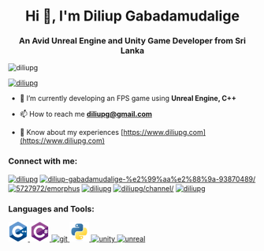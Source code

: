<h1 align="center">Hi 👋, I'm Diliup Gabadamudalige</h1>
<h3 align="center">An Avid Unreal Engine and Unity Game Developer from Sri Lanka</h3>

<p align="left"> <img src="https://komarev.com/ghpvc/?username=diliupg&label=Profile%20views&color=0e75b6&style=flat" alt="diliupg" /> </p>

<p align="left"> <a href="https://github.com/ryo-ma/github-profile-trophy"><img src="https://github-profile-trophy.vercel.app/?username=diliupg" alt="diliupg" /></a> </p>

- 🌱 I’m currently developing an FPS game using **Unreal Engine, C++**

- 📫 How to reach me **diliupg@gmail.com**

- 📄 Know about my experiences [https://www.diliupg.com](https://www.diliupg.com)

<h3 align="left">Connect with me:</h3>
<p align="left">
<a href="https://twitter.com/diliupg" target="blank"><img align="center" src="https://raw.githubusercontent.com/rahuldkjain/github-profile-readme-generator/master/src/images/icons/Social/twitter.svg" alt="diliupg" height="30" width="40" /></a>
<a href="https://linkedin.com/in/diliup-gabadamudalige-%e2%99%aa%e2%88%9a-93870489/" target="blank"><img align="center" src="https://raw.githubusercontent.com/rahuldkjain/github-profile-readme-generator/master/src/images/icons/Social/linked-in-alt.svg" alt="diliup-gabadamudalige-%e2%99%aa%e2%88%9a-93870489/" height="30" width="40" /></a>
<a href="https://stackoverflow.com/users/5727972/emorphus" target="blank"><img align="center" src="https://raw.githubusercontent.com/rahuldkjain/github-profile-readme-generator/master/src/images/icons/Social/stack-overflow.svg" alt="5727972/emorphus" height="30" width="40" /></a>
<a href="https://fb.com/diliupg" target="blank"><img align="center" src="https://raw.githubusercontent.com/rahuldkjain/github-profile-readme-generator/master/src/images/icons/Social/facebook.svg" alt="diliupg" height="30" width="40" /></a>
<a href="https://instagram.com/diliupg/channel/" target="blank"><img align="center" src="https://raw.githubusercontent.com/rahuldkjain/github-profile-readme-generator/master/src/images/icons/Social/instagram.svg" alt="diliupg/channel/" height="30" width="40" /></a>
<a href="https://www.youtube.com/c/diliupg" target="blank"><img align="center" src="https://raw.githubusercontent.com/rahuldkjain/github-profile-readme-generator/master/src/images/icons/Social/youtube.svg" alt="diliupg" height="30" width="40" /></a>
</p>

<h3 align="left">Languages and Tools:</h3>
<p align="left"> <a href="https://www.w3schools.com/cpp/" target="_blank" rel="noreferrer"> <img src="https://raw.githubusercontent.com/devicons/devicon/master/icons/cplusplus/cplusplus-original.svg" alt="cplusplus" width="40" height="40"/> </a> <a href="https://www.w3schools.com/cs/" target="_blank" rel="noreferrer"> <img src="https://raw.githubusercontent.com/devicons/devicon/master/icons/csharp/csharp-original.svg" alt="csharp" width="40" height="40"/> </a> <a href="https://git-scm.com/" target="_blank" rel="noreferrer"> <img src="https://www.vectorlogo.zone/logos/git-scm/git-scm-icon.svg" alt="git" width="40" height="40"/> </a> <a href="https://www.python.org" target="_blank" rel="noreferrer"> <img src="https://raw.githubusercontent.com/devicons/devicon/master/icons/python/python-original.svg" alt="python" width="40" height="40"/> </a> <a href="https://unity.com/" target="_blank" rel="noreferrer"> <img src="https://www.vectorlogo.zone/logos/unity3d/unity3d-icon.svg" alt="unity" width="40" height="40"/> </a> <a href="https://unrealengine.com/" target="_blank" rel="noreferrer"> <img src="https://raw.githubusercontent.com/kenangundogan/fontisto/036b7eca71aab1bef8e6a0518f7329f13ed62f6b/icons/svg/brand/unreal-engine.svg" alt="unreal" width="40" height="40"/> </a> </p>
